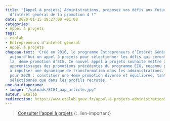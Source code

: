 ```yaml
---
title: "[Appel à projets] Administrations, proposez vos défis aux futurs entrepreneurs
  d’intérêt général de la promotion 4 !"
date: 2020-01-15 18:27:00 +01:00
categories:
- Appel à projets
tags:
- etalab
- Entrepreneurs d’intérêt général
- Appel à projets
chapeau-text: 'Créé en 2016, le programme Entrepreneurs d’Intérêt Général (EIG) lance
  aujourd’hui un appel à projets pour sélectionner les défis qui seront relevés par
  la  4ème promotion d’EIG. Ce nouvel appel à projets souhaite mettre à profit les
  apprentissages des promotions précédentes du programme EIG, reconnu pour sa capacité
  à impulser une dynamique de transformation dans les administrations. L’objectif
  pour 2020 : constituer une 4ème promotion diverse et équilibrée, tant dans les projets
  sélectionnés que dans les profils recrutés. '
une-ou-diaporama:
- image: "/uploads/EIG4_aap_article.jpg"
auteur: Etalab
redirection: https://www.etalab.gouv.fr/appel-a-projets-administrations-proposez-vos-defis-aux-futurs-entrepreneurs-dinteret-general-de-la-promotion-4
---
```


> [Consulter l'appel à projets](https://www.etalab.gouv.fr/appel-a-projets-administrations-proposez-vos-defis-aux-futurs-entrepreneurs-dinteret-general-de-la-promotion-4)
{: .lien-important}

